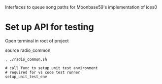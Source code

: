 Interfaces to queue song paths for Moonbase59's implementation of ices0

# Set up API for testing

Open terminal in root of project

source radio_common
```
. ./radio_common.sh
```

```
# call func to setup unit test environment
# required for vs code test runner
setup_unit_test_env
```